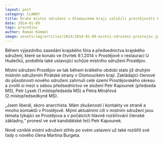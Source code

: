 ```yaml
---
layout: post
category: CLANKY
title: Druhé místní sdružení v Olomouckém kraji založili prostějovští Piráti
date: 2014-01-09
tags: prostějov
author: Roman Kümmel
image: assets/img/articles/2014/2014-01-09-mistni-sdruzeni-prostejov.jpg   #751x422 pixelu
---
```

Během výjezdního zasedání krajského fóra a předsednictva krajského sdružení, které se konalo ve čtvrtek 9.1.2014 v Prostějově v restauraci U Hudečků, proběhla také ustavující schůze místního sdružení Prostějov.

Místní sdružení Prostějov se tak během krátkého období stalo již druhým místním sdružením Pirátské strany v Olomouckém kraji. Zakládající členové do působnosti nového sdružení zahrnuli celé území Prostějovského okresu a zvolili si mezi s sebou předsednictvo ve složení Petr Kapounek (předseda MS), Petr Lysek (1.místopředseda MS) a Petra Minářová (2.místopředsedkyně MS).

„Jsem liberál, skoro anarchista. Mám zkušenosti i kontakty ve straně a mnoho kontaktů v Prostějově. Mými aktuálními cíli v místním sdružení jsou témata týkající se Prostějova a v počátcích hlavně rozšiřování členské základny,“ pronesl ve své kandidátské řeči Petr Kapounek.

Nově vzniklé místní sdružení stihlo po svém ustavení už také rozšířit své řady o nového člena Martina Burgeta.

